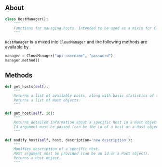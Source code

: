 ## About
```python
class HostManager():
	"""
	Functions for managing hosts. Intended to be used as a mixin for CloudManager.
	"""
```
`HostManager` is a mixed into `CloudManager` and the following methods are available by

```python
manager = CloudManager("api-username", "password")
manager.method()
```

## Methods

```python
def get_hosts(self):
	"""
	Returns a list of available hosts, along with basic statistics of them when available.
	Returns a list of Host objects.
	"""
```

```python
def get_host(self, id):
	"""
	Returns detailed information about a specific host in a Host object.
	Id argument must be passed (can be the id of a host or a Host object).
	"""
```

```python
def modify_host(self, host, description='new description'):
	"""
	Modifies description of a specific host.
	Host argument must be provided (can be an id or a Host object).
	Returns a Host object.
	"""
```
